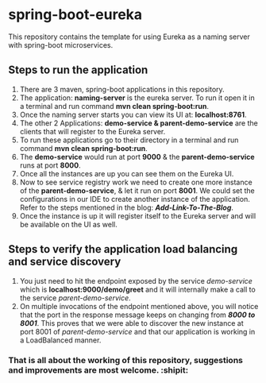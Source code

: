 # spring-boot-eureka
This repository contains the template for using Eureka as a naming server with spring-boot microservices.


## Steps to run the application

1. There are 3 maven, spring-boot applications in this repository.
2. The application: **naming-server** is the eureka server. To run it open it in a terminal and run command **mvn clean spring-boot:run**.
3. Once the naming server starts you can view its UI at: **localhost:8761**.
4. The other 2 Applications: **demo-service & parent-demo-service** are the clients that will register to the Eureka server.
5. To run these applications go to their directory in a terminal and run command **mvn clean spring-boot:run**.
6. The **demo-service** would run at port **9000** & the **parent-demo-service** runs at port **8000**.
7. Once all the instances are up you can see them on the Eureka UI.
8. Now to see service registry work we need to create one more instance of the **parent-demo-service**, & let it run on port **8001**. We could set the configurations in our IDE to create another instance of the application. Refer to the steps mentioned in the blog: ***Add-Link-To-The-Blog***.
9. Once the instance is up it will register itself to the Eureka server and will be available on the UI as well.

## Steps to verify the application load balancing and service discovery

1. You just need to hit the endpoint exposed by the service *demo-service* which is **localhost:9000/demo/greet** and it will internally make a call to the service *parent-demo-service*. 
2. On multiple invocations of the endpoint mentioned above, you will notice that the port in the response message keeps on changing from ***8000 to 8001***. This proves that we were able to discover the new instance at port 8001 of *parent-demo-service* and that our application is working in a LoadBalanced manner.

### That is all about the working of this repository, suggestions and improvements are most welcome. :shipit:
